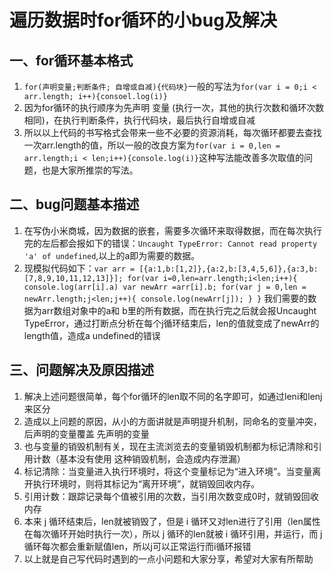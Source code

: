 # 遍历数据时for循环的小bug及解决

## 一、for循环基本格式
1. `for(声明变量;判断条件; 自增或自减){代码块}`一般的写法为`for(var i = 0;i < arr.length; i++){consoel.log(i)}`
2. 因为for循环的执行顺序为先声明 变量 (执行一次，其他的执行次数和循环次数相同)，在执行判断条件，执行代码块，最后执行自增或自减
3. 所以以上代码的书写格式会带来一些不必要的资源消耗，每次循环都要去查找一次arr.length的值，所以一般的改良方案为`for(var i = 0,len = arr.length;i < len;i++){console.log(i)}`这种写法能改善多次取值的问题，也是大家所推崇的写法。

## 二、bug问题基本描述
1. 在写伪小米商城，因为数据的嵌套，需要多次循环来取得数据，而在每次执行完的左后都会报如下的错误：`Uncaught TypeError: Cannot read property 'a' of undefined`,以上的a即为需要的数据。
2. 现模拟代码如下：`var arr = [{a:1,b:[1,2]},{a:2,b:[3,4,5,6]},{a:3,b:[7,8,9,10,11,12,13]}];
        for(var i=0,len=arr.length;i<len;i++){
            console.log(arr[i].a)
            var newArr =arr[i].b;
            for(var j = 0,len = newArr.length;j<len;j++){
                console.log(newArr[j]);
            }
        }`
我们需要的数据为arr数组对象中的a和 b里的所有数据，而在执行完之后就会报Uncaught TypeError，通过打断点分析在每个j循环结束后，len的值就变成了newArr的length值，造成a undefined的错误

## 三、问题解决及原因描述
1. 解决上述问题很简单，每个for循环的len取不同的名字即可，如通过leni和lenj来区分
2. 造成以上问题的原因，从小的方面讲就是声明提升机制，同命名的变量冲突，后声明的变量覆盖 先声明的变量
3. 也与变量的销毁机制有关，现在主流浏览去的变量销毁机制都为标记清除和引用计数（基本没有使用 这种销毁机制，会造成内存泄漏）
4. 标记清除：当变量进入执行环境时，将这个变量标记为“进入环境”。当变量离开执行环境时，则将其标记为“离开环境”，就销毁回收内存。
5. 引用计数：跟踪记录每个值被引用的次数，当引用次数变成0时，就销毁回收内存
6. 本来 j 循环结束后，len就被销毁了，但是 i 循环又对len进行了引用（len属性在每次循环开始时执行一次），所以 j 循环的len就被 i 循环引用，并运行，而 j 循环每次都会重新赋值len，所以j可以正常运行而i循环报错
7. 以上就是自己写代码时遇到的一点小问题和大家分享，希望对大家有所帮助
